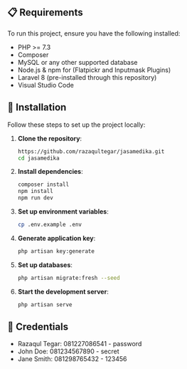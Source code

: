 ## 📋 Requirements

To run this project, ensure you have the following installed:

- PHP >= 7.3
- Composer
- MySQL or any other supported database
- Node.js & npm for (Flatpickr and Inputmask Plugins)
- Laravel 8 (pre-installed through this repository)
- Visual Studio Code

## 🚀 Installation

Follow these steps to set up the project locally:

1. **Clone the repository**:

    ```bash
    https://github.com/razaqultegar/jasamedika.git
    cd jasamedika
    ```

2. **Install dependencies**:

    ```bash
    composer install
    npm install
    npm run dev
    ```

3. **Set up environment variables**:

    ```bash
    cp .env.example .env
    ```

4. **Generate application key**:

    ```bash
    php artisan key:generate
    ```

5. **Set up databases**:

    ```bash
    php artisan migrate:fresh --seed
    ```

6. **Start the development server**:

    ```bash
    php artisan serve
    ```

## 🔑 Credentials

- Razaqul Tegar: 081227086541 - password
- John Doe: 081234567890 - secret
- Jane Smith: 081298765432 - 123456
